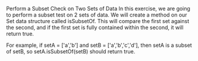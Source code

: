 Perform a Subset Check on Two Sets of Data
In this exercise, we are going to perform a subset test on 2 sets of data. We will create a method on our Set data structure called isSubsetOf. This will compare the first set against the second, and if the first set is fully contained within the second, it will return true.

For example, if setA = ['a','b'] and setB = ['a','b','c','d'], then setA is a subset of setB, so setA.isSubsetOf(setB) should return true.

